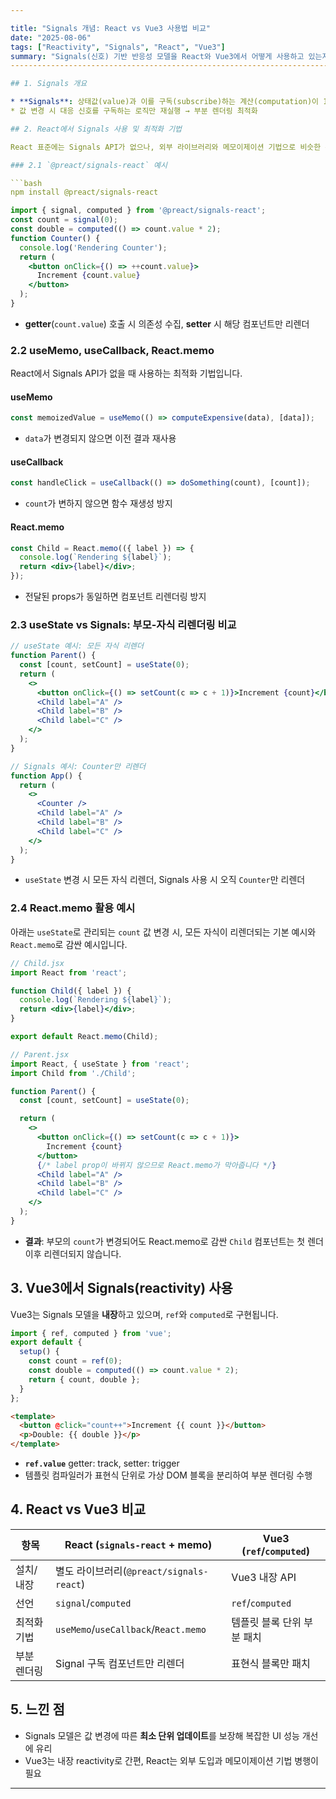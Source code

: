 ```yaml
---

title: "Signals 개념: React vs Vue3 사용법 비교"
date: "2025-08-06"
tags: ["Reactivity", "Signals", "React", "Vue3"]
summary: "Signals(신호) 기반 반응성 모델을 React와 Vue3에서 어떻게 사용하고 있는지, React에서의 최적화 기법과 Vue3의 내장 reactivity를 비교 정리합니다."
-------------------------------------------------------------------------------------------------------------

## 1. Signals 개요

* **Signals**: 상태값(value)과 이를 구독(subscribe)하는 계산(computation)이 1:1로 연결된 반응형 모델
* 값 변경 시 대응 신호를 구독하는 로직만 재실행 → 부분 렌더링 최적화

## 2. React에서 Signals 사용 및 최적화 기법

React 표준에는 Signals API가 없으나, 외부 라이브러리와 메모이제이션 기법으로 비슷한 부분 최적화를 할 수 있습니다.

### 2.1 `@preact/signals-react` 예시

```bash
npm install @preact/signals-react
```

```jsx
import { signal, computed } from '@preact/signals-react';
const count = signal(0);
const double = computed(() => count.value * 2);
function Counter() {
  console.log('Rendering Counter');
  return (
    <button onClick={() => ++count.value}>
      Increment {count.value}
    </button>
  );
}
```

* **getter**(`count.value`) 호출 시 의존성 수집, **setter** 시 해당 컴포넌트만 리렌더

### 2.2 useMemo, useCallback, React.memo

React에서 Signals API가 없을 때 사용하는 최적화 기법입니다.

#### useMemo

```jsx
const memoizedValue = useMemo(() => computeExpensive(data), [data]);
```

* `data`가 변경되지 않으면 이전 결과 재사용

#### useCallback

```jsx
const handleClick = useCallback(() => doSomething(count), [count]);
```

* `count`가 변하지 않으면 함수 재생성 방지

#### React.memo

```jsx
const Child = React.memo(({ label }) => {
  console.log(`Rendering ${label}`);
  return <div>{label}</div>;
});
```

* 전달된 props가 동일하면 컴포넌트 리렌더링 방지

### 2.3 useState vs Signals: 부모-자식 리렌더링 비교

```jsx
// useState 예시: 모든 자식 리렌더
function Parent() {
  const [count, setCount] = useState(0);
  return (
    <>
      <button onClick={() => setCount(c => c + 1)}>Increment {count}</button>
      <Child label="A" />
      <Child label="B" />
      <Child label="C" />
    </>
  );
}

// Signals 예시: Counter만 리렌더
function App() {
  return (
    <>
      <Counter />
      <Child label="A" />
      <Child label="B" />
      <Child label="C" />
    </>
  );
}
```

* `useState` 변경 시 모든 자식 리렌더, Signals 사용 시 오직 `Counter`만 리렌더

### 2.4 React.memo 활용 예시

아래는 `useState`로 관리되는 `count` 값 변경 시, 모든 자식이 리렌더되는 기본 예시와 `React.memo`로 감싼 예시입니다.

```jsx
// Child.jsx
import React from 'react';

function Child({ label }) {
  console.log(`Rendering ${label}`);
  return <div>{label}</div>;
}

export default React.memo(Child);
```

```jsx
// Parent.jsx
import React, { useState } from 'react';
import Child from './Child';

function Parent() {
  const [count, setCount] = useState(0);

  return (
    <>
      <button onClick={() => setCount(c => c + 1)}>
        Increment {count}
      </button>
      {/* label prop이 바뀌지 않으므로 React.memo가 막아줍니다 */}
      <Child label="A" />
      <Child label="B" />
      <Child label="C" />
    </>
  );
}
```

* **결과**: 부모의 `count`가 변경되어도 React.memo로 감싼 `Child` 컴포넌트는 첫 렌더 이후 리렌더되지 않습니다.

## 3. Vue3에서 Signals(reactivity) 사용

Vue3는 Signals 모델을 **내장**하고 있으며, `ref`와 `computed`로 구현됩니다.

```js
import { ref, computed } from 'vue';
export default {
  setup() {
    const count = ref(0);
    const double = computed(() => count.value * 2);
    return { count, double };
  }
};
```

```html
<template>
  <button @click="count++">Increment {{ count }}</button>
  <p>Double: {{ double }}</p>
</template>
```

* **`ref.value`** getter: track, setter: trigger
* 템플릿 컴파일러가 표현식 단위로 가상 DOM 블록을 분리하여 부분 렌더링 수행

## 4. React vs Vue3 비교

| 항목     | React (`signals-react` + memo)       | Vue3 (`ref`/`computed`) |
| ------ | ------------------------------------ | ----------------------- |
| 설치/내장  | 별도 라이브러리(`@preact/signals-react`)    | Vue3 내장 API             |
| 선언     | `signal`/`computed`                  | `ref`/`computed`        |
| 최적화 기법 | `useMemo`/`useCallback`/`React.memo` | 템플릿 블록 단위 부분 패치         |
| 부분 렌더링 | Signal 구독 컴포넌트만 리렌더                  | 표현식 블록만 패치              |

## 5. 느낀 점

* Signals 모델은 값 변경에 따른 **최소 단위 업데이트**를 보장해 복잡한 UI 성능 개선에 유리
* Vue3는 내장 reactivity로 간편, React는 외부 도입과 메모이제이션 기법 병행이 필요


---
```

